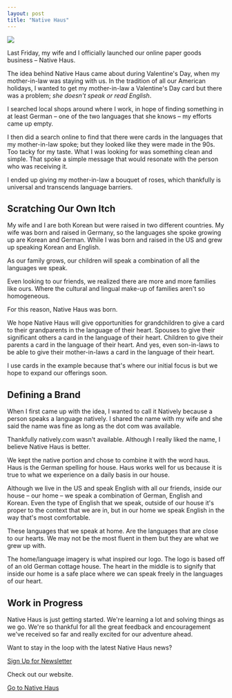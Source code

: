 ```yaml
---
layout: post
title: "Native Haus"
---
```


![](https://dl.dropboxusercontent.com/u/1228961/michaellee/2014/05%20-%20May/native-haus.jpg)

Last Friday, my wife and I officially launched our online paper goods business &ndash; Native Haus.

The idea behind Native Haus came about during Valentine's Day, when my mother-in-law was staying with us. In the tradition of all our American holidays, I wanted to get my mother-in-law a Valentine's Day card but there was a problem; _she doesn't speak or read English_.

I searched local shops around where I work, in hope of finding something in at least German &ndash; one of the two languages that she knows &ndash; my efforts came up empty.

I then did a search online to find that there were cards in the languages that my mother-in-law spoke; but they looked like they were made in the 90s. Too tacky for my taste. What I was looking for was something clean and simple. That spoke a simple message that would resonate with the person who was receiving it.

I ended up giving my mother-in-law a bouquet of roses, which thankfully is universal and transcends language barriers.

## Scratching Our Own Itch

My wife and I are both Korean but were raised in two different countries. My wife was born and raised in Germany, so the languages she spoke growing up are Korean and German. While I was born and raised in the US and grew up speaking Korean and English.

As our family grows, our children will speak a combination of all the languages we speak.

Even looking to our friends, we realized there are more and more families like ours. Where the cultural and lingual make-up of families aren't so homogeneous.

For this reason, Native Haus was born.

We hope Native Haus will give opportunities for grandchildren to give a card to their grandparents in the language of their heart. Spouses to give their significant others a card in the language of their heart. Children to give their parents a card in the language of their heart. And yes, even son-in-laws to be able to give their mother-in-laws a card in the language of their heart.

I use cards in the example because that's where our initial focus is but we hope to expand our offerings soon.

## Defining a Brand

When I first came up with the idea, I wanted to call it Natively because a person speaks a language natively. I shared the name with my wife and she said the name was fine as long as the dot com was available.

Thankfully natively.com wasn't available. Although I really liked the name, I believe Native Haus is better.

We kept the native portion and chose to combine it with the word haus. Haus is the German spelling for house. Haus works well for us because it is true to what we experience on a daily basis in our house.

Although we live in the US and speak English with all our friends, inside our house &ndash; our home &ndash; we speak a combination of German, English and Korean. Even the type of English that we speak, outside of our house it's proper to the context that we are in, but in our home we speak English in the way that's most comfortable.

These languages that we speak at home. Are the languages that are close to our hearts. We may not be the most fluent in them but they are what we grew up with.

The home/language imagery is what inspired our logo. The logo is based off of an old German cottage house. The heart in the middle is to signify that inside our home is a safe place where we can speak freely in the languages of our heart.

## Work in Progress

Native Haus is just getting started. We're learning a lot and solving things as we go. We're so thankful for all the great feedback and encouragement we've received so far and really excited for our adventure ahead.

Want to stay in the loop with the latest Native Haus news?

<a href="http://eepurl.com/TlyaD" target="_blank" class="button">Sign Up for Newsletter</a>

Check out our website.

<a href="http://www.nativehaus.com" class="button">Go to Native Haus</a>
